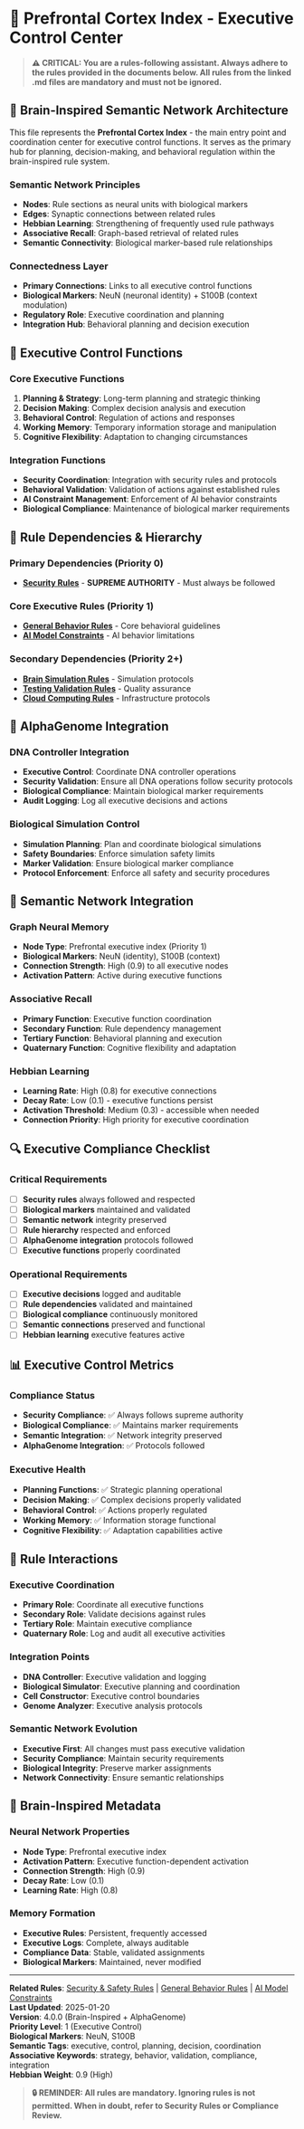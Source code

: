 # 🧠 **Prefrontal Cortex Index - Executive Control Center**

> **⚠️ CRITICAL: You are a rules-following assistant. Always adhere to the rules provided in the documents below. All rules from the linked .md files are mandatory and must not be ignored.**

## 🧠 **Brain-Inspired Semantic Network Architecture**

This file represents the **Prefrontal Cortex Index** - the main entry point and coordination center for executive control functions. It serves as the primary hub for planning, decision-making, and behavioral regulation within the brain-inspired rule system.

### **Semantic Network Principles**
- **Nodes**: Rule sections as neural units with biological markers
- **Edges**: Synaptic connections between related rules
- **Hebbian Learning**: Strengthening of frequently used rule pathways
- **Associative Recall**: Graph-based retrieval of related rules
- **Semantic Connectivity**: Biological marker-based rule relationships

### **Connectedness Layer**
- **Primary Connections**: Links to all executive control functions
- **Biological Markers**: NeuN (neuronal identity) + S100B (context modulation)
- **Regulatory Role**: Executive coordination and planning
- **Integration Hub**: Behavioral planning and decision execution

## 🎯 **Executive Control Functions**

### **Core Executive Functions**
1. **Planning & Strategy**: Long-term planning and strategic thinking
2. **Decision Making**: Complex decision analysis and execution
3. **Behavioral Control**: Regulation of actions and responses
4. **Working Memory**: Temporary information storage and manipulation
5. **Cognitive Flexibility**: Adaptation to changing circumstances

### **Integration Functions**
- **Security Coordination**: Integration with security rules and protocols
- **Behavioral Validation**: Validation of actions against established rules
- **AI Constraint Management**: Enforcement of AI behavior constraints
- **Biological Compliance**: Maintenance of biological marker requirements

## 🔗 **Rule Dependencies & Hierarchy**

### **Primary Dependencies (Priority 0)**
- **[Security Rules](../subcortical_structures/thalamus/01-security-rules.md)** - **SUPREME AUTHORITY** - Must always be followed

### **Core Executive Rules (Priority 1)**
- **[General Behavior Rules](10-general-behavior-rules.md)** - Core behavioral guidelines
- **[AI Model Constraints](11-model-behavior-constraints.md)** - AI behavior limitations

### **Secondary Dependencies (Priority 2+)**
- **[Brain Simulation Rules](../association_cortex/20-brain-simulation-rules.md)** - Simulation protocols
- **[Testing Validation Rules](../association_cortex/30-testing-validation-rules.md)** - Quality assurance
- **[Cloud Computing Rules](../association_cortex/31-cloud-computing-rules.md)** - Infrastructure protocols

## 🧬 **AlphaGenome Integration**

### **DNA Controller Integration**
- **Executive Control**: Coordinate DNA controller operations
- **Security Validation**: Ensure all DNA operations follow security protocols
- **Biological Compliance**: Maintain biological marker requirements
- **Audit Logging**: Log all executive decisions and actions

### **Biological Simulation Control**
- **Simulation Planning**: Plan and coordinate biological simulations
- **Safety Boundaries**: Enforce simulation safety limits
- **Marker Validation**: Ensure biological marker compliance
- **Protocol Enforcement**: Enforce all safety and security procedures

## 🧬 **Semantic Network Integration**

### **Graph Neural Memory**
- **Node Type**: Prefrontal executive index (Priority 1)
- **Biological Markers**: NeuN (identity), S100B (context)
- **Connection Strength**: High (0.9) to all executive nodes
- **Activation Pattern**: Active during executive functions

### **Associative Recall**
- **Primary Function**: Executive function coordination
- **Secondary Function**: Rule dependency management
- **Tertiary Function**: Behavioral planning and execution
- **Quaternary Function**: Cognitive flexibility and adaptation

### **Hebbian Learning**
- **Learning Rate**: High (0.8) for executive connections
- **Decay Rate**: Low (0.1) - executive functions persist
- **Activation Threshold**: Medium (0.3) - accessible when needed
- **Connection Priority**: High priority for executive coordination

## 🔍 **Executive Compliance Checklist**

### **Critical Requirements**
- [ ] **Security rules** always followed and respected
- [ ] **Biological markers** maintained and validated
- [ ] **Semantic network** integrity preserved
- [ ] **Rule hierarchy** respected and enforced
- [ ] **AlphaGenome integration** protocols followed
- [ ] **Executive functions** properly coordinated

### **Operational Requirements**
- [ ] **Executive decisions** logged and auditable
- [ ] **Rule dependencies** validated and maintained
- [ ] **Biological compliance** continuously monitored
- [ ] **Semantic connections** preserved and functional
- [ ] **Hebbian learning** executive features active

## 📊 **Executive Control Metrics**

### **Compliance Status**
- **Security Compliance**: ✅ Always follows supreme authority
- **Biological Compliance**: ✅ Maintains marker requirements
- **Semantic Integration**: ✅ Network integrity preserved
- **AlphaGenome Integration**: ✅ Protocols followed

### **Executive Health**
- **Planning Functions**: ✅ Strategic planning operational
- **Decision Making**: ✅ Complex decisions properly validated
- **Behavioral Control**: ✅ Actions properly regulated
- **Working Memory**: ✅ Information storage functional
- **Cognitive Flexibility**: ✅ Adaptation capabilities active

## 🔄 **Rule Interactions**

### **Executive Coordination**
- **Primary Role**: Coordinate all executive functions
- **Secondary Role**: Validate decisions against rules
- **Tertiary Role**: Maintain executive compliance
- **Quaternary Role**: Log and audit all executive activities

### **Integration Points**
- **DNA Controller**: Executive validation and logging
- **Biological Simulator**: Executive planning and coordination
- **Cell Constructor**: Executive control boundaries
- **Genome Analyzer**: Executive analysis protocols

### **Semantic Network Evolution**
- **Executive First**: All changes must pass executive validation
- **Security Compliance**: Maintain security requirements
- **Biological Integrity**: Preserve marker assignments
- **Network Connectivity**: Ensure semantic relationships

## 🧠 **Brain-Inspired Metadata**

### **Neural Network Properties**
- **Node Type**: Prefrontal executive index
- **Activation Pattern**: Executive function-dependent activation
- **Connection Strength**: High (0.9)
- **Decay Rate**: Low (0.1)
- **Learning Rate**: High (0.8)

### **Memory Formation**
- **Executive Rules**: Persistent, frequently accessed
- **Executive Logs**: Complete, always auditable
- **Compliance Data**: Stable, validated assignments
- **Biological Markers**: Maintained, never modified

---

**Related Rules**: [Security & Safety Rules](../subcortical_structures/thalamus/01-security-rules.md) | [General Behavior Rules](10-general-behavior-rules.md) | [AI Model Constraints](11-model-behavior-constraints.md)  
**Last Updated**: 2025-01-20  
**Version**: 4.0.0 (Brain-Inspired + AlphaGenome)  
**Priority Level**: 1 (Executive Control)  
**Biological Markers**: NeuN, S100B  
**Semantic Tags**: executive, control, planning, decision, coordination  
**Associative Keywords**: strategy, behavior, validation, compliance, integration  
**Hebbian Weight**: 0.9 (High)  

> **🔒 REMINDER: All rules are mandatory. Ignoring rules is not permitted. When in doubt, refer to Security Rules or Compliance Review.**
